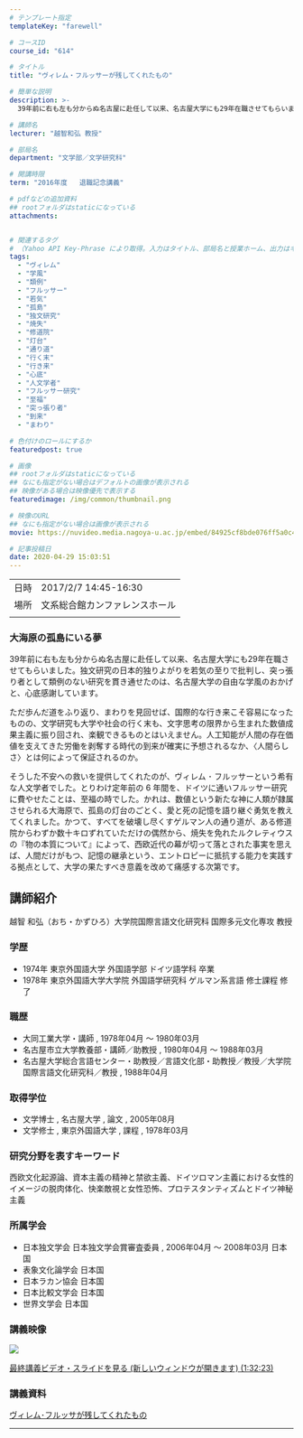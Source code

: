 ```yaml
---
# テンプレート指定
templateKey: "farewell"

# コースID
course_id: "614"

# タイトル
title: "ヴィレム・フルッサーが残してくれたもの"

# 簡単な説明
description: >-
  39年前に右も左も分からぬ名古屋に赴任して以来、名古屋大学にも29年在職させてもらいました。独文研究の日本的独りよがりを若気の至りで批判し、突っ張り者として類例のない研究を貫き通せたのは、名古屋大学の自由な学風のおかげと、心底感謝しています。ただ歩んだ道をふり返り、まわりを見回せば、国際的な行き来こそ容易になったものの、文学研究も大学や社会の行く末も、文字思考の限界から生まれた数値成果主義 ....

# 講師名
lecturer: "越智和弘 教授"

# 部局名
department: "文学部／文学研究科"

# 開講時限
term: "2016年度	退職記念講義"

# pdfなどの追加資料
## rootフォルダはstaticになっている
attachments:


# 関連するタグ
# （Yahoo API Key-Phrase により取得。入力はタイトル、部局名と授業ホーム、出力はキーフレーズ（tags））
tags:
  - "ヴィレム"
  - "学風"
  - "類例"
  - "フルッサー"
  - "若気"
  - "孤島"
  - "独文研究"
  - "焼失"
  - "修道院"
  - "灯台"
  - "通り道"
  - "行く末"
  - "行き来"
  - "心底"
  - "人文学者"
  - "フルッサー研究"
  - "至福"
  - "突っ張り者"
  - "到来"
  - "まわり"

# 色付けのロールにするか
featuredpost: true

# 画像
## rootフォルダはstaticになっている
## なにも指定がない場合はデフォルトの画像が表示される
## 映像がある場合は映像優先で表示する
featuredimage: /img/common/thumbnail.png

# 映像のURL
## なにも指定がない場合は画像が表示される
movie: https://nuvideo.media.nagoya-u.ac.jp/embed/84925cf8bde076ff5a0c4a9640d30496c69d8c4b

# 記事投稿日
date: 2020-04-29 15:03:51
---
```


|   |   |
|---|---|
| 日時 | 2017/2/7  14:45-16:30 |
| 場所 | 文系総合館カンファレンスホール |
|   |   |


### 大海原の孤島にいる夢

39年前に右も左も分からぬ名古屋に赴任して以来、名古屋大学にも29年在職させてもらいました。独文研究の日本的独りよがりを若気の至りで批判し、突っ張り者として類例のない研究を貫き通せたのは、名古屋大学の自由な学風のおかげと、心底感謝しています。

ただ歩んだ道をふり返り、まわりを見回せば、国際的な行き来こそ容易になったものの、文学研究も大学や社会の行く末も、文字思考の限界から生まれた数値成果主義に振り回され、楽観できるものとはいえません。人工知能が人間の存在価値を支えてきた労働を剥奪する時代の到来が確実に予想されるなか、〈人間らしさ〉とは何によって保証されるのか。

そうした不安への救いを提供してくれたのが、ヴィレム ･ フルッサーという希有な人文学者でした。とりわけ定年前の 6 年間を、ドイツに通いフルッサー研究に費やせたことは、至福の時でした。かれは、数値という新たな神に人類が隷属させられる大海原で、孤島の灯台のごとく、愛と死の記憶を語り継ぐ勇気を教えてくれました。かつて、すべてを破壊し尽くすゲルマン人の通り道が、ある修道院からわずか数十キロずれていただけの偶然から、焼失を免れたルクレティウスの『物の本質について』によって、西欧近代の幕が切って落とされた事実を思えば、人間だけがもつ、記憶の継承という、エントロピーに抵抗する能力を実践する拠点として、大学の果たすべき意義を改めて痛感する次第です。


## 講師紹介

越智 和弘（おち・かずひろ）大学院国際言語文化研究科 国際多元文化専攻 教授

### 学歴

* 1974年 東京外国語大学 外国語学部 ドイツ語学科 卒業
* 1978年 東京外国語大学大学院 外国語学研究科 ゲルマン系言語 修士課程 修了

### 職歴

* 大同工業大学・講師 , 1978年04月 ～ 1980年03月
* 名古屋市立大学教養部・講師／助教授 , 1980年04月 ～ 1988年03月
* 名古屋大学総合言語センター・助教授／言語文化部・助教授／教授／大学院国際言語文化研究科／教授 , 1988年04月

### 取得学位

* 文学博士 , 名古屋大学 , 論文 , 2005年08月
* 文学修士 , 東京外国語大学 , 課程 , 1978年03月

### 研究分野を表すキーワード

西欧文化起源論、資本主義の精神と禁欲主義、ドイツロマン主義における女性的イメージの脱肉体化、快楽敵視と女性恐怖、プロテスタンティズムとドイツ神秘主義

### 所属学会

* 日本独文学会 日本独文学会賞審査委員 , 2006年04月 ～ 2008年03月 日本国
* 表象文化論学会 日本国
* 日本ラカン協会 日本国
* 日本比較文学会 日本国
* 世界文学会 日本国


### 講義映像


![&nbsp;](https://ocw.nagoya-u.jp/files/614/3592.jpg) 

[
最終講義ビデオ・スライドを見る (新しいウィンドウが開きます) (1:32:23)](https://nuvideo.media.nagoya-u.ac.jp/embed/84925cf8bde076ff5a0c4a9640d30496c69d8c4b
)


### 講義資料

[ヴィレム･フルッサが残してくれたもの](https://ocw.nagoya-u.jp/files/614/ochi_20170207.pdf) 


-----